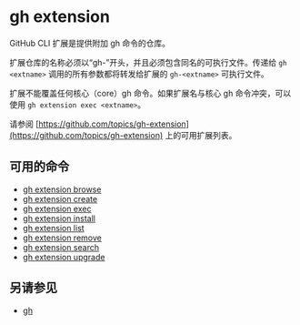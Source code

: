 # gh extension

GitHub CLI 扩展是提供附加 gh 命令的仓库。

扩展仓库的名称必须以“gh-”开头，并且必须包含同名的可执行文件。传递给 `gh <extname>` 调用的所有参数都将转发给扩展的 `gh-<extname>` 可执行文件。

扩展不能覆盖任何核心（core）gh 命令。如果扩展名与核心 gh 命令冲突，可以使用 `gh extension exec <extname>`。

请参阅 [https://github.com/topics/gh-extension](https://github.com/topics/gh-extension) 上的可用扩展列表。

## 可用的命令

- [gh extension browse](/gh_extension_browse)
- [gh extension create](/gh_extension_create)
- [gh extension exec](/gh_extension_exec)
- [gh extension install](/gh_extension_install)
- [gh extension list](/gh_extension_list)
- [gh extension remove](/gh_extension_remove)
- [gh extension search](/gh_extension_search)
- [gh extension upgrade](/gh_extension_upgrade)

## 另请参见

- [gh](/gh)